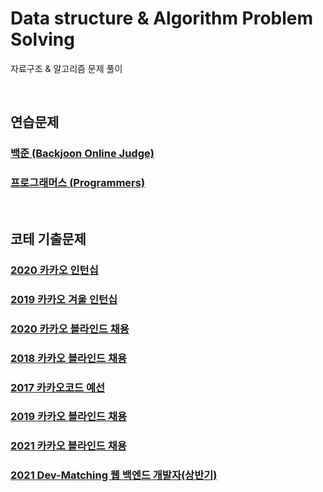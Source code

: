 # Data structure & Algorithm Problem Solving
자료구조 & 알고리즘 문제 풀이

<br>

## 연습문제

### [백준 (Backjoon Online Judge)](https://github.com/jiwoo-kimm/problem-solving/tree/main/Baekjoon%20Online%20Judge/README.md)

### [프로그래머스 (Programmers)](https://github.com/jiwoo-kimm/problem-solving/tree/main/Programmers/README.md)

<br>

## 코테 기출문제

### [2020 카카오 인턴십](https://github.com/jiwoo-kimm/problem-solving/tree/main/2020%20Kakao%20Internship)
### [2019 카카오 겨울 인턴십](https://github.com/jiwoo-kimm/problem-solving/tree/main/2019%20Kakao%20Winter%20Internship)
### [2020 카카오 블라인드 채용](https://github.com/jiwoo-kimm/problem-solving/tree/main/2020%20Kakao%20Blind%20Recruitment)
### [2018 카카오 블라인드 채용](https://github.com/jiwoo-kimm/problem-solving/tree/main/2018%20Kakao%20Blind%20Recruitment)
### [2017 카카오코드 예선](https://github.com/jiwoo-kimm/problem-solving/tree/main/2017%20Kakao%20Code)
### [2019 카카오 블라인드 채용](https://github.com/jiwoo-kimm/problem-solving/tree/main/2019%20Kakao%20Blind%20Recruitment)
### [2021 카카오 블라인드 채용](https://github.com/jiwoo-kimm/problem-solving/tree/main/2021%20Kakao%20Blind%20Recruitment)
### [2021 Dev-Matching 웹 백엔드 개발자(상반기)](https://github.com/jiwoo-kimm/problem-solving/tree/main/2021%20Dev-Matching)